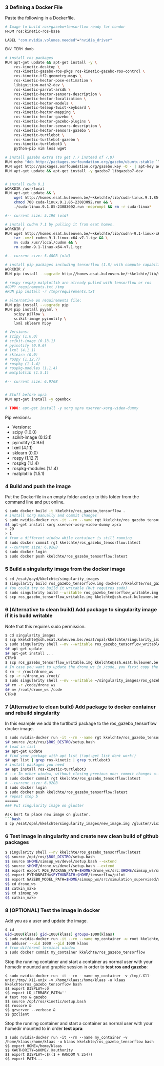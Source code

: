 
### 3 Defining a Docker File

Paste the following in a Dockerfile.

```bash
# Image to build ros+gazebo+tensorflow ready for condor
FROM ros:kinetic-ros-base

LABEL "com.nvidia.volumes.needed"="nvidia_driver"

ENV TERM dumb

# install ros packages
RUN apt-get update && apt-get install -y \
    ros-kinetic-desktop \
    ros-kinetic-gazebo-ros-pkgs ros-kinetic-gazebo-ros-control \
    ros-kinetic-tf2-geometry-msgs \
    ros-kinetic-hector-pose-estimation \
    libignition-math2-dev \
    ros-kinetic-parrot-arsdk \
    ros-kinetic-hector-sensors-description \
    ros-kinetic-hector-localization \
    ros-kinetic-hector-models \
    ros-kinetic-teleop-twist-keyboard \
    ros-kinetic-hector-mapping \
    ros-kinetic-hector-gazebo \
    ros-kinetic-hector-gazebo-plugins \
    ros-kinetic-hector-sensors-description \
    ros-kinetic-hector-sensors-gazebo \
    ros-kinetic-turtlebot \
    ros-kinetic-turtlebot-gazebo \
    ros-kinetic-turtlebot3 \
    python-pip vim less wget

# install gazebo extra (to get 7.7 instead of 7.0)
RUN echo "deb http://packages.osrfoundation.org/gazebo/ubuntu-stable `lsb_release -cs` main" > /etc/apt/sources.list.d/gazebo-stable.list 
RUN wget http://packages.osrfoundation.org/gazebo.key -O - | apt-key add -
RUN	apt-get update && apt-get install -y gazebo7 libgazebo7-dev


# install cuda 9.1 
WORKDIR /usr/local 
RUN apt-get update && \
	wget http://homes.esat.kuleuven.be/~kkelchte/lib/cuda-linux.9.1.85-23083092.run && \
	chmod 700 cuda-linux.9.1.85-23083092.run && \
	./cuda-linux.9.1.85-23083092.run -noprompt && rm -r cuda-linux*

#-- current size: 5.19G (old)

# install cudnn 7.1 by pulling it from esat homes.
WORKDIR /
RUN wget http://homes.esat.kuleuven.be/~kkelchte/lib/cudnn-9.1-linux-x64-v7.1.tgz && \
 	tar -xvzf cudnn-9.1-linux-x64-v7.1.tgz && \
	mv cuda /usr/local/cudnn && \
	rm cudnn-9.1-linux-x64-v7.1.tgz

#-- current size: 5.48GB (old)

# install pip packages including tensorflow (1.8) with compute capability >3.5
WORKDIR /
RUN pip install --upgrade http://homes.esat.kuleuven.be/~kkelchte/lib/tensorflow-1.8.0-cp27-cp27mu-linux_x86_64.whl

# rospy rospkg matplotlib are already pulled with tensorflow or ros
#COPY requirements.txt /tmp
#RUN pip install -r /tmp/requirements.txt

# alternative on requirements file:
RUN pip install --upgrade pip
RUN pip install pyyaml \
	scipy pillow \
	scikit-image pyinotify \
    lxml sklearn h5py

# Versions:
# scipy (1.0.0)
# scikit-image (0.13.1)
# pyinotify (0.9.6)
# lxml (4.1.1)
# sklearn (0.0)
# rospy (1.12.7)
# rospkg (1.1.4)
# rospkg-modules (1.1.4)
# matplotlib (1.5.1)

#-- current size: 6.97GB


# Stuff before xpra
RUN apt-get install -y openbox 

# TODO: apt-get install -y xorg xpra xserver-xorg-video-dummy 
```

Pip versions:
* Versions:
* scipy (1.0.0)
* scikit-image (0.13.1)
* pyinotify (0.9.6)
* lxml (4.1.1)
* sklearn (0.0)
* rospy (1.12.7)
* rospkg (1.1.4)
* rospkg-modules (1.1.4)
* matplotlib (1.5.1)

### 4 Build and push the image

Put the Dockerfile in an empty folder and go to this folder from the command line and put online.

```bash
$ sudo docker build -t kkelchte/ros_gazebo_tensorflow .
# install xorg manually and commit changes
$ sudo nvidia-docker run -it --rm --name rgt kkelchte/ros_gazebo_tensorflow bash
$$ apt-get install xorg xserver-xorg-video-dummy xpra
> 29
> 1
# from a different window while container is still running
$ sudo docker commit rgt kkelchte/ros_gazebo_tensorflow:latest
# --current size: 6.92GB
$ sudo docker login
$ sudo docker push kkelchte/ros_gazebo_tensorflow:latest
```


### 5 Build a singularity image from the docker image


```bash
$ cd /esat/qayd/kkelchte/singularity_images
$ singularity build ros_gazebo_tensorflow.img docker://kkelchte/ros_gazebo_tensorflow:latest
# You could try to build it writable (but requires sudo)
$ sudo singularity build --writable ros_gazebo_tensorflow_writable.img docker://kkelchte/ros_gazebo_tensorflow
$ scp ros_gazebo_tensorflow_writable.img kkelchte@ssh.esat.kuleuven.be:/esat/opal/kkelchte/singularity_images
```

### 6 (Alternative to clean build) Add package to singularity image if it is build writable

Note that this requires sudo permission. 
```bash
$ cd singularity_images
$ scp kkelchte@ssh.esat.kuleuven.be:/esat/opal/kkelchte/singularity_images/ros_gazebo_tensorflow_writable.img .
$ sudo singularity shell --nv --writable ros_gazebo_tensorflow_writable.img
$# apt-get update
$# apt-get install ...
CTR+D
$ scp ros_gazebo_tensorflow_writable.img kkelchte@ssh.esat.kuleuven.be:/esat/opal/kkelchte/singularity_images
# In case you want to update the drone_ws in /code, you first copy the drone_ws to /root with sudo as only /root is loaded in the image shell for sudo user.
$ rm -r /root/drone_ws
$ cp -r ~/drone_ws /root/
$ sudo singularity shell --nv --writable ~/singularity_images/ros_gazebo_tensorflow_writable.img
$# rm -r /code/drone_ws
$# mv /root/drone_ws /code
CTR+D
```

### 7 (Alternative to clean build) Add package to docker container and rebuild singularity

In this example we add the turtlbot3 package to the ros_gazebo_tensorflow docker image.
```bash
$ sudo nvidia-docker run -it --rm --name rgt kkelchte/ros_gazebo_tensorflow:latest bash
$# source /opt/ros/$ROS_DISTRO/setup.bash
# load in list
$# apt-get update 
# find your package with apt list (!apt-get list dont work!)
$# apt list | grep ros-kinetic | grep turtlebot3
# install packages you need
$# apt install ros-kinetic-turtlebot3
# --> In other window, without closing previous one: commit changes <--
$ sudo docker commit rgt kkelchte/ros_gazebo_tensorflow:latest
# --current size: 6.92GB
$ sudo docker login
$ sudo docker push kkelchte/ros_gazebo_tensorflow:latest
# repeat step 5
======
### Put singularity image on gluster

Ask bert to place new image on gluster.
```bash
$ cp /esat/opal/kkelchte/singularity_images/new_image.img /gluster/visics/singularity/
```

### 6 Test image in singularity and create new clean build of github packages


```bash
$ singularity shell --nv kkelchte/ros_gazebo_tensorflow:latest
$$ source /opt/ros/$ROS_DISTRO/setup.bash
$$ source $HOME/simsup_ws/devel/setup.bash --extend
$$ source $HOME/drone_ws/devel/setup.bash --extend
$$ export export ROS_PACKAGE_PATH=$HOME/drone_ws/src:$HOME/simsup_ws/src:/opt/ros/kinetic/share
$$ export PYTHONPATH=$PYTHONPATH:$HOME/tensorflow/pilot
$$ export GAZEBO_MODEL_PATH=$HOME/simsup_ws/src/simulation_supervised/simulation_supervised_demo/models
$$ cd drone_ws
$$ catkin_make
$$ cd simsup_ws
$$ catkin_make
```
### 8 (OPTIONAL) Test the image in docker

Add you as a user and update the image.

```bash
$ id
uid=1000(klaas) gid=1000(klaas) groups=1000(klaas)
$ sudo nvidia-docker run -it --rm --name my_container -u root kkelchte/ros_gazebo_tensorflow bash
$$ adduser --uid 1000 --gid 1000 klaas
# from different terminal window
$ sudo docker commit my_container kkelchte/ros_gazebo_tensorflow
```

Stop the running container and start a container as normal user with your homedir mounted and graphic session in order to **test ros and gazebo**:

```
$ sudo nvidia-docker run -it --rm --name my_container -v /tmp/.X11-unix:/tmp/.X11-unix -v /home/klaas:/home/klaas -u klaas kkelchte/ros_gazebo_tensorflow bash
$$ export DISPLAY=:0
$$ export LD_LIBRARY_PATH=''
# test ros & gazebo
$$ source /opt/ros/kinetic/setup.bash
$$ roscore &
$$ gzserver --verbose &
$$ gzclient
```

Stop the running container and start a container as normal user with your homedir mounted to in order **test xpra**:

```
$ sudo nvidia-docker run -it --rm --name my_container -v /home/klaas:/home/klaas -u klaas kkelchte/ros_gazebo_tensorflow bash
$$ export HOME=/home/klaas
$$ XAUTHORITY=$HOME/.Xauthority
$$ export DISPLAY=:$((1 + RANDOM % 254))
$$ export PATH...
```